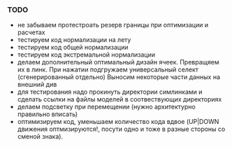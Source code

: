 ### TODO

- не забываем протестроать резерв границы при оптимизации и расчетах
- тестируем код нормализации на лету
- тестируем код общей нормализации
- тестируем код экстремальной нормализации
- делаем дополнительный оптимальный дизайн ячеек. Превращяем их в линк.
	При нажатии подгружаем универсальный селект (сгенерированный отдельно)
	Выносим некоторые части данных на внешний див
- для тестирования надо прокинуть директории симлинками и сделать ссылки на файлы моделей в соотвествующих директориях
- делаем подсветку при перемещении (нужно архитектурно правильно вписать)
- оптимизируем код, уменьшаем количество кода вдвое (UP|DOWN движения оптмизируются!, посути одно и тоже в разные стороны со сменой знака).
